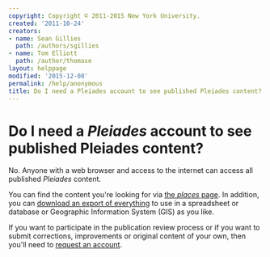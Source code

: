 ```yaml
---
copyright: Copyright © 2011-2015 New York University.
created: '2011-10-24'
creators:
- name: Sean Gillies
  path: /authors/sgillies
- name: Tom Elliott
  path: /author/thomase
layout: helppage
modified: '2015-12-08'
permalink: /help/anonymous
title: Do I need a Pleiades account to see published Pleiades content?
---
```


#  Do I need a _Pleiades_ account to see published Pleiades content?

No. Anyone with a web browser and access to the internet can access all
published _Pleiades_ content.

You can find the content you're looking for via [the _places_ page](/places).
In addition, you can [download an export of everything](/downloads) to use in
a spreadsheet or database or Geographic Information System (GIS) as you like.

If you want to participate in the publication review process or if you want to
submit corrections, improvements or original content of your own, then you'll
need to [request an account](/participate#contribute).
